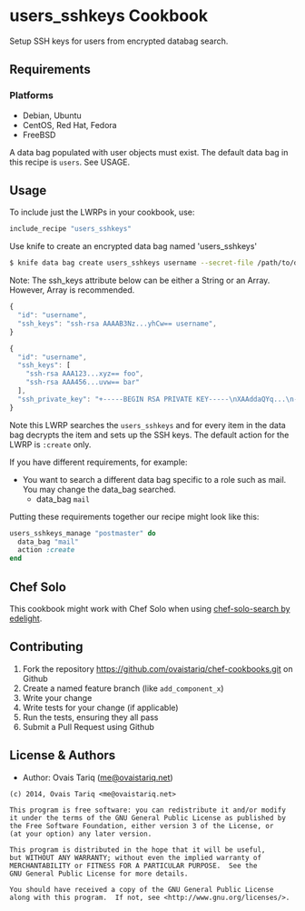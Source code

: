 users_sshkeys Cookbook
======================
Setup SSH keys for users from encrypted databag search.


Requirements
------------
### Platforms
- Debian, Ubuntu
- CentOS, Red Hat, Fedora
- FreeBSD

A data bag populated with user objects must exist. The default data
bag in this recipe is `users`. See USAGE.


Usage
-----
To include just the LWRPs in your cookbook, use:

```ruby
include_recipe "users_sshkeys"
```

Use knife to create an encrypted data bag named 'users_sshkeys'

```bash
$ knife data bag create users_sshkeys username --secret-file /path/to/databag/encryption/key
```

Note: The ssh_keys attribute below can be either a String or an Array. However, Array is recommended.

```javascript
{
  "id": "username",
  "ssh_keys": "ssh-rsa AAAAB3Nz...yhCw== username",
}
```

```javascript
{
  "id": "username",
  "ssh_keys": [
    "ssh-rsa AAA123...xyz== foo",
    "ssh-rsa AAA456...uvw== bar"
  ],
  "ssh_private_key": "+-----BEGIN RSA PRIVATE KEY-----\nXAAddaQYq...\n-----END RSA PRIVATE KEY-----"
}
```

Note this LWRP searches the `users_sshkeys` and for every item in the data bag decrypts the item and sets up the SSH keys. The default action for the LWRP is `:create` only.

If you have different requirements, for example:

 * You want to search a different data bag specific to a role such as
   mail. You may change the data_bag searched.
   - data_bag `mail`

Putting these requirements together our recipe might look like this:

```ruby
users_sshkeys_manage "postmaster" do
  data_bag "mail"
  action :create
end
```

Chef Solo
---------
This cookbook might work with Chef Solo when using [chef-solo-search by edelight](https://github.com/edelight/chef-solo-search).


Contributing
------------
1. Fork the repository https://github.com/ovaistariq/chef-cookbooks.git on Github
2. Create a named feature branch (like `add_component_x`)
3. Write your change
4. Write tests for your change (if applicable)
5. Run the tests, ensuring they all pass
6. Submit a Pull Request using Github

License & Authors
-----------------
- Author: Ovais Tariq (<me@ovaistariq.net>)

```text
(c) 2014, Ovais Tariq <me@ovaistariq.net>

This program is free software: you can redistribute it and/or modify
it under the terms of the GNU General Public License as published by
the Free Software Foundation, either version 3 of the License, or
(at your option) any later version.

This program is distributed in the hope that it will be useful,
but WITHOUT ANY WARRANTY; without even the implied warranty of
MERCHANTABILITY or FITNESS FOR A PARTICULAR PURPOSE.  See the
GNU General Public License for more details.

You should have received a copy of the GNU General Public License
along with this program.  If not, see <http://www.gnu.org/licenses/>.
```
